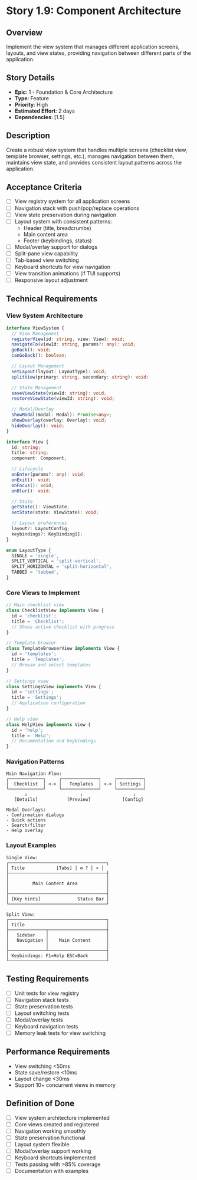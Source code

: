 # Story 1.9: Component Architecture

## Overview

Implement the view system that manages different application screens, layouts, and view states, providing navigation between different parts of the application.

## Story Details

- **Epic**: 1 - Foundation & Core Architecture
- **Type**: Feature
- **Priority**: High
- **Estimated Effort**: 2 days
- **Dependencies**: [1.5]

## Description

Create a robust view system that handles multiple screens (checklist view, template browser, settings, etc.), manages navigation between them, maintains view state, and provides consistent layout patterns across the application.

## Acceptance Criteria

- [ ] View registry system for all application screens
- [ ] Navigation stack with push/pop/replace operations
- [ ] View state preservation during navigation
- [ ] Layout system with consistent patterns:
  - Header (title, breadcrumbs)
  - Main content area
  - Footer (keybindings, status)
- [ ] Modal/overlay support for dialogs
- [ ] Split-pane view capability
- [ ] Tab-based view switching
- [ ] Keyboard shortcuts for view navigation
- [ ] View transition animations (if TUI supports)
- [ ] Responsive layout adjustment

## Technical Requirements

### View System Architecture

```typescript
interface ViewSystem {
  // View Management
  registerView(id: string, view: View): void;
  navigateTo(viewId: string, params?: any): void;
  goBack(): void;
  canGoBack(): boolean;

  // Layout Management
  setLayout(layout: LayoutType): void;
  splitView(primary: string, secondary: string): void;

  // State Management
  saveViewState(viewId: string): void;
  restoreViewState(viewId: string): void;

  // Modal/Overlay
  showModal(modal: Modal): Promise<any>;
  showOverlay(overlay: Overlay): void;
  hideOverlay(): void;
}

interface View {
  id: string;
  title: string;
  component: Component;

  // Lifecycle
  onEnter(params?: any): void;
  onExit(): void;
  onFocus(): void;
  onBlur(): void;

  // State
  getState(): ViewState;
  setState(state: ViewState): void;

  // Layout preferences
  layout?: LayoutConfig;
  keybindings?: KeyBinding[];
}

enum LayoutType {
  SINGLE = 'single',
  SPLIT_VERTICAL = 'split-vertical',
  SPLIT_HORIZONTAL = 'split-horizontal',
  TABBED = 'tabbed',
}
```

### Core Views to Implement

```typescript
// Main checklist view
class ChecklistView implements View {
  id = 'checklist';
  title = 'Checklist';
  // Shows active checklist with progress
}

// Template browser
class TemplateBrowserView implements View {
  id = 'templates';
  title = 'Templates';
  // Browse and select templates
}

// Settings view
class SettingsView implements View {
  id = 'settings';
  title = 'Settings';
  // Application configuration
}

// Help view
class HelpView implements View {
  id = 'help';
  title = 'Help';
  // Documentation and keybindings
}
```

### Navigation Patterns

```
Main Navigation Flow:
┌─────────────┐     ┌──────────────┐     ┌──────────┐
│  Checklist  │ <-> │   Templates  │ <-> │ Settings │
└─────────────┘     └──────────────┘     └──────────┘
       ↓                    ↓                   ↓
   [Details]           [Preview]            [Config]

Modal Overlays:
- Confirmation dialogs
- Quick actions
- Search/filter
- Help overlay
```

### Layout Examples

```
Single View:
┌─────────────────────────────────────┐
│ Title            [Tabs] │ ⚙ ? │ ✕ │
├─────────────────────────────────────┤
│                                     │
│         Main Content Area           │
│                                     │
├─────────────────────────────────────┤
│ [Key hints]              Status Bar │
└─────────────────────────────────────┘

Split View:
┌─────────────────────────────────────┐
│ Title                               │
├──────────────┬──────────────────────┤
│   Sidebar    │                      │
│   Navigation │    Main Content      │
│              │                      │
├──────────────┴──────────────────────┤
│ Keybindings: F1=Help ESC=Back       │
└─────────────────────────────────────┘
```

## Testing Requirements

- [ ] Unit tests for view registry
- [ ] Navigation stack tests
- [ ] State preservation tests
- [ ] Layout switching tests
- [ ] Modal/overlay tests
- [ ] Keyboard navigation tests
- [ ] Memory leak tests for view switching

## Performance Requirements

- View switching <50ms
- State save/restore <10ms
- Layout change <30ms
- Support 10+ concurrent views in memory

## Definition of Done

- [ ] View system architecture implemented
- [ ] Core views created and registered
- [ ] Navigation working smoothly
- [ ] State preservation functional
- [ ] Layout system flexible
- [ ] Modal/overlay support working
- [ ] Keyboard shortcuts implemented
- [ ] Tests passing with >85% coverage
- [ ] Documentation with examples
